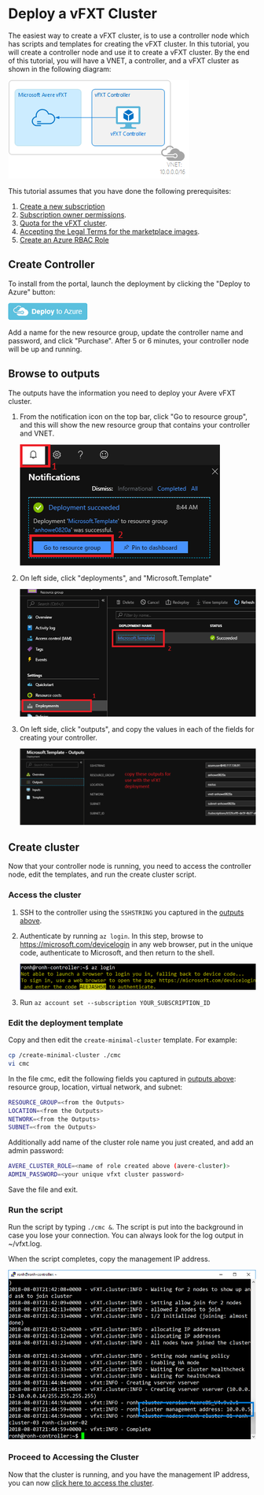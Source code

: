 # Deploy a vFXT Cluster
The easiest way to create a vFXT cluster, is to use a controller node which has scripts and templates for creating the vFXT cluster. In this tutorial, you will create a controller node and use it to create a vFXT cluster.  By the end of this tutorial, you will have a VNET, a controller, and a vFXT cluster as shown in the following diagram:

<img src="images/vfxt_deployment.png">

This tutorial assumes that you have done the following prerequisites:

1. [Create a new subscription](prereqs.md#create-a-new-subscription)
1. [Subscription owner permissions](prereqs.md#subscription-owner-permissions).
1. [Quota for the vFXT cluster](prereqs.md#quota-for-the-vfxt-cluster).
1. [Accepting the Legal Terms for the marketplace images](prereqs.md#accepting-the-legal-terms-for-the-two-marketplace-images).
1. [Create an Azure RBAC Role](prereqs.md#create-an-azure-rbac-role)

## Create Controller

To install from the portal, launch the deployment by clicking the "Deploy to Azure" button:

<a href="https://portal.azure.com/#create/Microsoft.Template/uri/https%3A%2F%2Favereimageswestus.blob.core.windows.net%2Fgithubcontent%2Fsrc%2Fvfxt%2Fazuredeploy.json" target="_blank">
<img src="https://raw.githubusercontent.com/Azure/azure-quickstart-templates/master/1-CONTRIBUTION-GUIDE/images/deploytoazure.png"/>
</a>

Add a name for the new resource group, update the controller name and password, and click "Purchase".  After 5 or 6 minutes, your controller node will be up and running.

## Browse to outputs

The outputs have the information you need to deploy your Avere vFXT cluster.

1. From the notification icon on the top bar, click "Go to resource group", and this will show the new resource group that contains your controller and VNET.

   <img src="images/browse_to_resource_group.png">

2. On left side, click "deployments", and "Microsoft.Template"

   <img src="images/deployment_template.png">

3. On left side, click "outputs", and copy the values in each of the fields for creating your controller.

   <img src="images/template_outputs.png">

## Create cluster
Now that your controller node is running, you need to access the controller node, edit the templates, and run the create cluster script. 

### Access the cluster

1. SSH to the controller using the `SSHSTRING` you captured in the [outputs above](browse-to-outputs).

2. Authenticate by running `az login`.  In this step, browse to https://microsoft.com/devicelogin in any web browser, put in the unique code, authenticate to Microsoft, and then return to the shell.

   <img src="images/9azlogin.png">

3. Run ```az account set --subscription YOUR_SUBSCRIPTION_ID```

### Edit the deployment template

Copy and then edit the `create-minimal-cluster` template. For example:
```sh
cp /create-minimal-cluster ./cmc
vi cmc
```

In the file cmc, edit the following fields you captured in [outputs above](browse-to-outputs): resource group, location, virtual network, and subnet:

```bash
RESOURCE_GROUP=<from the Outputs>
LOCATION=<from the Outputs>
NETWORK=<from the Outputs>
SUBNET=<from the Outputs>
```

Additionally add name of the cluster role name you just created, and add an admin password:

```bash
AVERE_CLUSTER_ROLE=<name of role created above (avere-cluster)>
ADMIN_PASSWORD=<your unique vfxt cluster password>
```

Save the file and exit.

### Run the script
Run the script by typing `./cmc &`.  The script is put into the background in case you lose your connection.  You can always look for the log output in ~/vfxt.log.

When the script completes, copy the management IP address.

<img src="images/14mgmtip.png">

### Proceed to Accessing the Cluster
Now that the cluster is running, and you have the management IP address, you can now [click here to access the cluster](https://github.com/Azure/Avere/blob/master/docs/access_cluster.md).

